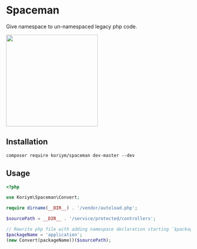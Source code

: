 # Spaceman

Give namespace to un-namespaced legacy php code.

<img src="https://user-images.githubusercontent.com/529021/64026400-a6b6f400-cb79-11e9-9fd0-f14dcf424e67.png" width=250>

## Installation

```
composer require koriym/spaceman dev-master --dev
```

## Usage

```php
<?php

use Koriym\Spaceman\Convert;

require dirname(__DIR__) . '/vendor/autoload.php';

$sourcePath = __DIR__ . '/service/protected/controllers';

// Rewrite php file with adding namespace declaration starting `$packageName` on directory basis
$packageName = 'application';
(new Convert(packageName))($sourcePath);
```
